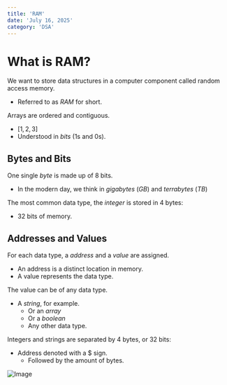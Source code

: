 ```yaml
---
title: 'RAM'
date: 'July 16, 2025'
category: 'DSA'
---
```


# What is RAM?

We want to store data structures in a computer component called random access memory.
- Referred to as $RAM$ for short.

Arrays are ordered and contiguous.
- $[1, 2, 3]$
- Understood in $bits$ (1s and 0s).

## Bytes and Bits

One single $byte$ is made up of 8 bits.
- In the modern day, we think in $gigabytes$ $(GB)$ and $terrabytes$ $(TB)$

The most common data type, the $integer$ is stored in 4 bytes:
- 32 bits of memory.


## Addresses and Values

For each data type, a $address$ and a $value$ are assigned.
- An address is a distinct location in memory.
- A value represents the data type.

The value can be of any data type.
- A $string$, for example.
    - Or an $array$
    - Or a $boolean$
    - Any other data type.

Integers and strings are separated by 4 bytes, or 32 bits:
- Address denoted with a $ sign.
    - Followed by the amount of bytes.

![Image](/dsa/ram/RAM.svg)